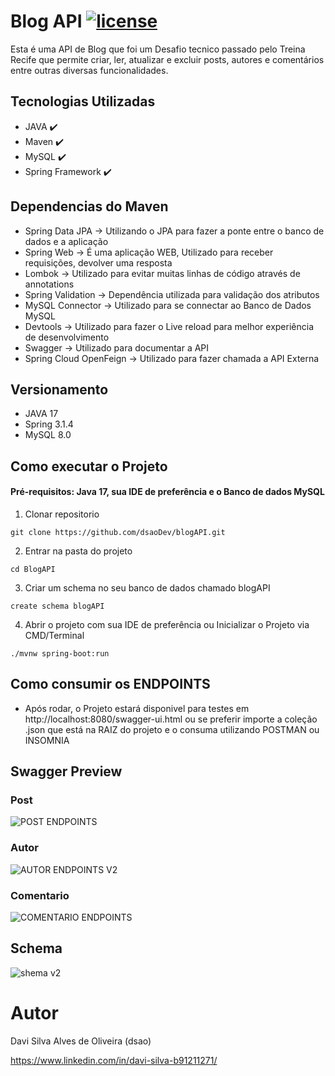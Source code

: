 # Blog API [![license](https://img.shields.io/github/license/DAVFoundation/captain-n3m0.svg?style=flat-square)](https://github.com/dsaoDev/blogAPI/blob/main/LICENSE)

Esta é uma API de Blog que foi um Desafio tecnico passado pelo Treina Recife que permite criar, ler, atualizar e excluir posts, autores e comentários entre outras diversas funcionalidades.
## Tecnologias Utilizadas

- JAVA ✔️
- Maven ✔️
- MySQL ✔️
- Spring Framework ✔️

## Dependencias do Maven

- Spring Data JPA -> Utilizando o JPA para fazer a ponte entre o banco de dados e a aplicação
- Spring Web -> É uma aplicação WEB, Utilizado para receber requisições, devolver uma resposta
- Lombok -> Utilizado para evitar muitas linhas de código através de annotations
- Spring Validation -> Dependência utilizada para validação dos atributos 
- MySQL Connector -> Utilizado para se connectar ao Banco de Dados MySQL
- Devtools -> Utilizado para fazer o Live reload para melhor experiência de desenvolvimento
- Swagger -> Utilizado para documentar a API
- Spring Cloud OpenFeign -> Utilizado para fazer chamada a API Externa

## Versionamento
- JAVA 17
- Spring 3.1.4
- MySQL 8.0

## Como executar o Projeto

#### Pré-requisitos: Java 17, sua IDE de preferência e o Banco de dados MySQL

1. Clonar repositorio

```
git clone https://github.com/dsaoDev/blogAPI.git
```

2. Entrar na pasta do projeto

```
cd BlogAPI
```
3. Criar um schema no seu banco de dados chamado blogAPI
```
create schema blogAPI
```
4. Abrir o projeto com sua IDE de preferência ou Inicializar o Projeto via CMD/Terminal

```
./mvnw spring-boot:run
```
## Como consumir os ENDPOINTS
- Após rodar, o Projeto estará disponivel para testes em http://localhost:8080/swagger-ui.html ou se preferir importe a coleção .json que está na RAIZ do projeto e o consuma utilizando POSTMAN ou INSOMNIA



## Swagger Preview

### Post
![POST ENDPOINTS](https://github.com/dsaoDev/blogAPI/assets/129787872/3b2955c4-0888-4f04-b56d-91badca21785)

### Autor
![AUTOR ENDPOINTS V2](https://github.com/dsaoDev/blogAPI/assets/129787872/31640094-e257-455e-905a-69c485563eca)

### Comentario
![COMENTARIO ENDPOINTS](https://github.com/dsaoDev/blogAPI/assets/129787872/51861b33-facb-43a1-b279-cf55b039ede9)


## Schema 
![shema v2](https://github.com/dsaoDev/blogAPI/assets/129787872/e9184bdd-dc66-401c-a5eb-21917f1f16f5)

# Autor
Davi Silva Alves de Oliveira (dsao)

https://www.linkedin.com/in/davi-silva-b91211271/
